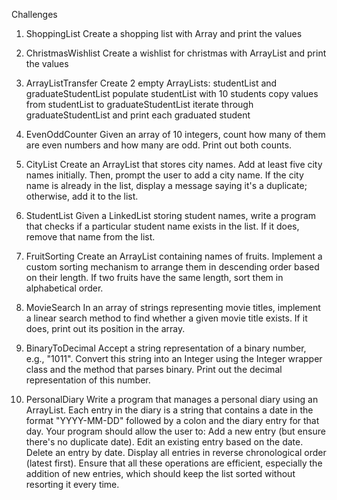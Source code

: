 Challenges


1. ShoppingList 
   Create a shopping list with Array and print the values

2. ChristmasWishlist
   Create a wishlist for christmas with ArrayList and print the values

3. ArrayListTransfer
   Create
   2 empty ArrayLists: studentList and graduateStudentList
   populate studentList with 10 students
   copy values from studentList to graduateStudentList
   iterate through graduateStudentList and print each graduated student

4. EvenOddCounter
   Given an array of 10 integers, count how many of them are even numbers and how many are odd. Print out both counts.

5. CityList
   Create an ArrayList that stores city names. Add at least five city names initially. Then, prompt the user to add a
   city name. If the city name is already in the list, display a message saying it's a duplicate; otherwise, add it to
   the list.

6. StudentList
   Given a LinkedList storing student names, write a program that checks if a particular student name exists in the
   list. If it does, remove that name from the list.

7. FruitSorting
   Create an ArrayList containing names of fruits. Implement a custom sorting mechanism to arrange them in descending
   order based on their length. If two fruits have the same length, sort them in alphabetical order.

8. MovieSearch
   In an array of strings representing movie titles, implement a linear search method to find whether a given movie
   title exists. If it does, print out its position in the array.

9. BinaryToDecimal
   Accept a string representation of a binary number, e.g., "1011". Convert this string into an Integer using the
   Integer wrapper class and the method that parses binary. Print out the decimal representation of this number.

10. PersonalDiary
    Write a program that manages a personal diary using an ArrayList. Each entry in the diary is a string that contains
    a date in the format "YYYY-MM-DD" followed by a colon and the diary entry for that day. Your program should allow
    the user to:
    Add a new entry (but ensure there's no duplicate date).
    Edit an existing entry based on the date.
    Delete an entry by date.
    Display all entries in reverse chronological order (latest first).
    Ensure that all these operations are efficient, especially the addition of new entries, which should keep the list
    sorted without resorting it every time.

